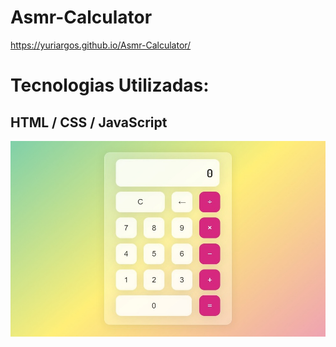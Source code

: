 # Asmr-Calculator

https://yuriargos.github.io/Asmr-Calculator/

# Tecnologias Utilizadas:
## HTML / CSS / JavaScript

![image](https://github.com/YuriArgos/Asmr-Calculator/blob/main/assets/WHATS.jpeg)
